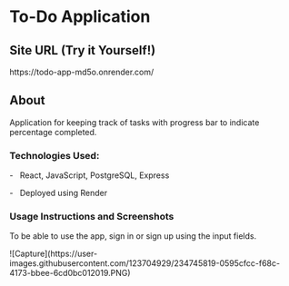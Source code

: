 <h1> To-Do Application </h1>
<h2> Site URL (Try it Yourself!) </h2>
https://todo-app-md5o.onrender.com/

<h2> About </h2>
Application for keeping track of tasks with progress bar to indicate percentage completed.

<h3> Technologies Used:</h3>
<p>- &nbsp; React, JavaScript, PostgreSQL, Express </p>
<p>- &nbsp; Deployed using Render </p>

<h3> Usage Instructions and Screenshots </h3>
<p> To be able to use the app, sign in or sign up using the input fields. </p>
![Capture](https://user-images.githubusercontent.com/123704929/234745819-0595cfcc-f68c-4173-bbee-6cd0bc012019.PNG)

<img align="center" src="">


